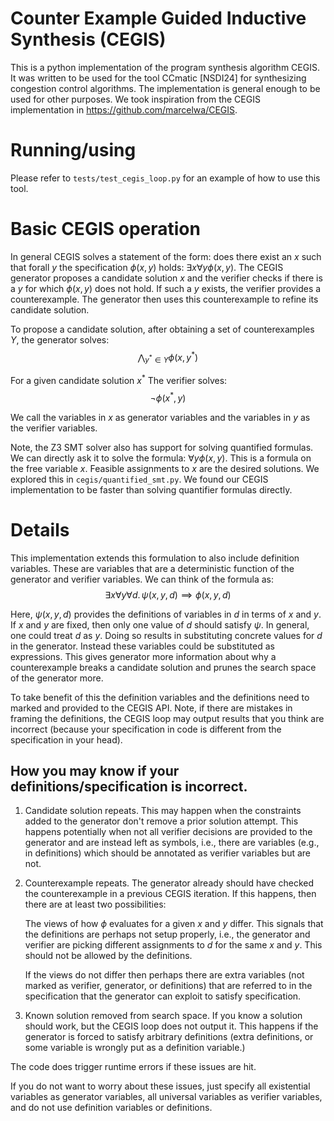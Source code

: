 # Counter Example Guided Inductive Synthesis (CEGIS)

This is a python implementation of the program synthesis algorithm CEGIS. It
was written to be used for the tool CCmatic [NSDI24] for synthesizing
congestion control algorithms. The implementation is general enough to be used
for other purposes. We took inspiration from the CEGIS implementation in
https://github.com/marcelwa/CEGIS.

# Running/using

Please refer to `tests/test_cegis_loop.py` for an example of how to use this
tool.

# Basic CEGIS operation

In general CEGIS solves a statement of the form: does there exist an $x$ such
that forall $y$ the specification $\phi(x, y)$ holds: $\exists x \forall y
\phi(x, y)$. The CEGIS generator proposes a candidate solution $x$ and the
verifier checks if there is a $y$ for which $\phi(x, y)$ does not hold. If such
a $y$ exists, the verifier provides a counterexample. The generator then uses
this counterexample to refine its candidate solution.

To propose a candidate solution, after obtaining a set of counterexamples $Y$,
the generator solves:
$$ \bigwedge_{y^* \in Y} \phi(x, y^*) $$

For a given candidate solution $x^*$ The verifier solves:
$$ \lnot \phi(x^*, y) $$

We call the variables in $x$ as generator variables and the variables in $y$ as
the verifier variables.

Note, the Z3 SMT solver also has support for solving quantified formulas. We
can directly ask it to solve the formula: $\forall y \phi(x, y)$. This is a
formula on the free variable $x$. Feasible assignments to $x$ are the desired
solutions. We explored this in `cegis/quantified_smt.py`. We found our CEGIS
implementation to be faster than solving quantifier formulas directly.

# Details

This implementation extends this formulation to also include definition
variables. These are variables that are a deterministic function of the
generator and verifier variables. We can think of the formula as:
$$ \exists x \forall y \forall d. \, \psi(x, y, d) \implies \phi(x, y, d) $$

Here, $\psi(x, y, d)$ provides the definitions of variables in $d$ in terms of
$x$ and $y$. If $x$ and $y$ are fixed, then only one value of $d$ should
satisfy $\psi$. In general, one could treat $d$ as $y$. Doing so results in
substituting concrete values for $d$ in the generator. Instead these variables
could be substituted as expressions. This gives generator more information
about why a counterexample breaks a candidate solution and prunes the search
space of the generator more.

To take benefit of this the definition variables and the definitions need to
marked and provided to the CEGIS API. Note, if there are mistakes in framing
the definitions, the CEGIS loop may output results that you think are incorrect
(because your specification in code is different from the specification in your
head).

## How you may know if your definitions/specification is incorrect.
1. Candidate solution repeats. This may happen when the constraints added to
    the generator don't remove a prior solution attempt. This happens
    potentially when not all verifier decisions are provided to the generator
    and are instead left as symbols, i.e., there are variables (e.g., in
    definitions) which should be annotated as verifier variables but are not.

2. Counterexample repeats. The generator already should have checked the
    counterexample in a previous CEGIS iteration. If this happens, then there
    are at least two possibilities:

    The views of how $\phi$ evaluates for a given $x$ and $y$ differ. This
    signals that the definitions are perhaps not setup properly, i.e., the
    generator and verifier are picking different assignments to $d$ for the
    same $x$ and $y$. This should not be allowed by the definitions.

    If the views do not differ then perhaps there are extra variables (not
    marked as verifier, generator, or definitions) that are referred to in the
    specification that the generator can exploit to satisfy specification.

3. Known solution removed from search space. If you know a solution should
   work, but the CEGIS loop does not output it. This happens if the generator
   is forced to satisfy arbitrary definitions (extra definitions, or some
   variable is wrongly put as a definition variable.)

The code does trigger runtime errors if these issues are hit.

If you do not want to worry about these issues, just specify all existential
variables as generator variables, all universal variables as verifier
variables, and do not use definition variables or definitions.